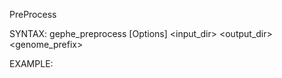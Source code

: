 PreProcess

SYNTAX:
  gephe_preprocess [Options] <input_dir> <output_dir> <genome_prefix>

EXAMPLE:

